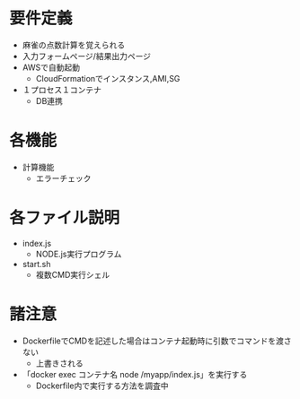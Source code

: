 # 要件定義

- 麻雀の点数計算を覚えられる
- 入力フォームページ/結果出力ページ
- AWSで自動起動
	- CloudFormationでインスタンス,AMI,SG
- １プロセス１コンテナ
	- DB連携

# 各機能

- 計算機能
	- エラーチェック

# 各ファイル説明

- index.js
	- NODE.js実行プログラム
- start.sh
	- 複数CMD実行シェル

# 諸注意

- DockerfileでCMDを記述した場合はコンテナ起動時に引数でコマンドを渡さない
	- 上書きされる
- 「docker exec コンテナ名 node /myapp/index.js」を実行する
	- Dockerfile内で実行する方法を調査中
